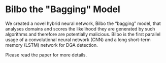 # Bilbo the "Bagging" Model

We created a novel hybrid neural network, Bilbo the “bagging” model, that analyses domains and scores the likelihood they are generated by such algorithms and therefore are potentially malicious. Bilbo is the first parallel usage of a convolutional neural network (CNN) and a long short-term memory (LSTM) network for DGA detection.

Please read the paper for more details.
